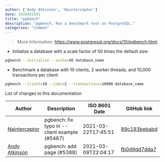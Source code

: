 ```yaml
---
author: ['Andy Atkinson', 'Nainterceptor']
date: 1616431551
title: "pgbench"
description: "pgbench, Run a benchmark test on PostgreSQL."
categories: "common"
---
```

> More information: <https://www.postgresql.org/docs/10/pgbench.html>.

- Initialize a database with a scale factor of 50 times the default size:

```bash
pgbench --initialize --scale=50 database_name
```

- Benchmark a database with 10 clients, 2 worker threads, and 10,000 transactions per client:

```bash
pgbench --client=10 --jobs=2 --transactions=10000 database_name
```
List of changes to this documentation


Author | Description | ISO 8601 Date | GitHub link
------|-----|-----|-----
[Nainterceptor](mailto:gael@demette.fr) | pgbench: fix typo in --client example (#5487) | 2021-03-22T17:45:51 | [89c193bebabd](https://github.com/tldr-pages/tldr/commit/89c193bebabd8226c6859c6771d17cf9a07f6103)
[Andy Atkinson](mailto:andyatkinson@gmail.com) | pgbench: add page (#5388) | 2021-03-09T22:04:17 | [fb0d9dd7dda7](https://github.com/tldr-pages/tldr/commit/fb0d9dd7dda74855dbf0cae4fd610ac0c8d81d0f)

